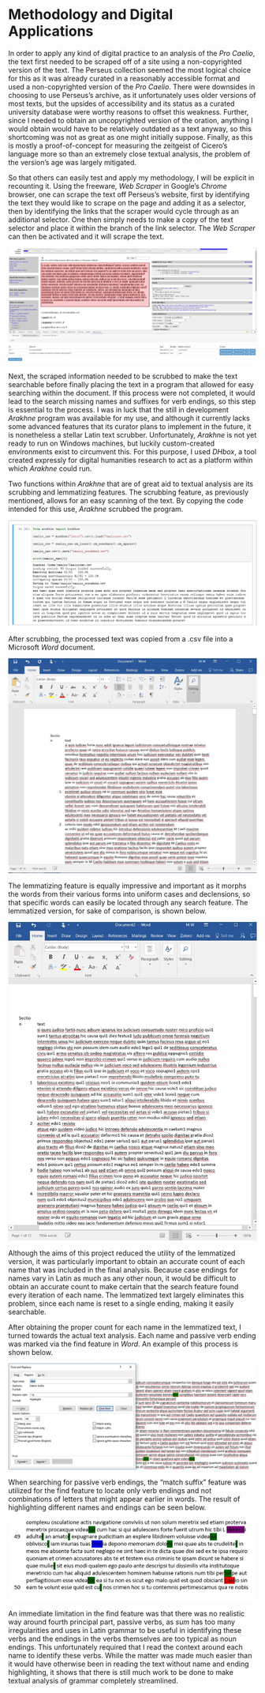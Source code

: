 # Methodology and Digital Applications

In order to apply any kind of digital practice to an analysis of the *Pro Caelio*, the text first needed to be scraped off of a site using a non-copyrighted version of the text.  The Perseus collection seemed the most logical choice for this as it was already curated in a reasonably accessible format and used a non-copyrighted version of the *Pro Caelio*.  There were downsides in choosing to use Perseus’s archive, as it unfortunately uses older versions of most texts, but the upsides of accessibility and its status as a curated university database were worthy reasons to offset this weakness. Further, since I needed to obtain an uncopyrighted version of the oration, anything I would obtain would have to be relatively outdated as a text anyway, so this shortcoming was not as great as one might initially suppose. Finally, as this is mostly a proof-of-concept for measuring the zeitgeist of Cicero’s language more so than an extremely close textual analysis, the problem of the version’s age was largely mitigated.

So that others can easily test and apply my methodology, I will be explicit in recounting it. Using the freeware, *Web Scraper* in Google’s *Chrome* browser, one can scrape the text off Perseus’s website, first by identifying the text they would like to scrape on the page and adding it as a selector, then by identifying the links that the scraper would cycle through as an additional selector. One then simply needs to make a copy of the text selector and place it within the branch of the link selector. The *Web Scraper* can then be activated and it will scrape the text.

![alt text](https://raw.githubusercontent.com/wedebrockm/hacking-history-project/master/docs/imgs/included/Pictures%20for%20Project/Picture1.jpg)

Next, the scraped information needed to be scrubbed to make the text searchable before finally placing the text in a program that allowed for easy searching within the document.  If this process were not completed, it would lead to the search missing names and suffixes for verb endings, so this step is essential to the process.  I was in luck that the still in development *Arakhne* program was available for my use, and although it currently lacks some advanced features that its curator plans to implement in the future, it is nonetheless a stellar Latin text scrubber.  Unfortunately, *Arakhne* is not yet ready to run on Windows machines, but luckily custom-created environments exist to circumvent this.  For this purpose, I used *DHbox*, a tool created expressly for digital humanities research to act as a platform within which *Arakhne* could run.

Two functions within *Arakhne* that are of great aid to textual analysis are its scrubbing and lemmatizing features.  The scrubbing feature, as previously mentioned, allows for an easy scanning of the text. By copying the code intended for this use, *Arakhne* scrubbed the program.

![alt text](https://raw.githubusercontent.com/wedebrockm/hacking-history-project/master/docs/imgs/included/Pictures%20for%20Project/Picture2.jpg)

After scrubbing, the processed text was copied from a .csv file into a Microsoft *Word* document.

![alt text](https://raw.githubusercontent.com/wedebrockm/hacking-history-project/master/docs/imgs/included/Pictures%20for%20Project/Picture3.jpg)

The lemmatizing feature is equally impressive and important as it morphs the words from their various forms into uniform cases and declensions, so that specific words can easily be located through any search feature. The lemmatized version, for sake of comparison, is shown below.

![alt text](https://raw.githubusercontent.com/wedebrockm/hacking-history-project/master/docs/imgs/included/Pictures%20for%20Project/Picture5.jpg)

Although the aims of this project reduced the utility of the lemmatized version, it was particularly important to obtain an accurate count of each name that was included in the final analysis. Because case endings for names vary in Latin as much as any other noun, it would be difficult to obtain an accurate count to make certain that the search feature found every iteration of each name. The lemmatized text largely eliminates this problem, since each name is reset to a single ending, making it easily searchable.

After obtaining the proper count for each name in the lemmatized text, I turned towards the actual text analysis.  Each name and passive verb ending was marked via the find feature in *Word*. An example of this process is shown below.

![alt text](https://raw.githubusercontent.com/wedebrockm/hacking-history-project/master/docs/imgs/included/Pictures%20for%20Project/Picture6.jpg)

When searching for passive verb endings, the “match suffix” feature was utilized for the find feature to locate only verb endings and not combinations of letters that might appear earlier in words.  The result of highlighting different names and endings can be seen below.

![alt text](https://raw.githubusercontent.com/wedebrockm/hacking-history-project/master/docs/imgs/included/Pictures%20for%20Project/Picture7.jpg)

An immediate limitation in the find feature was that there was no realistic way around fourth principal part, passive verbs, as *sum* has too many irregularities and uses in Latin grammar to be useful in identifying these verbs and the endings in the verbs themselves are too typical as noun endings. This unfortunately required that I read the context around each name to identify these verbs.  While the matter was made much easier than it would have otherwise been in reading the text without name and ending highlighting, it shows that there is still much work to be done to make textual analysis of grammar completely streamlined.
